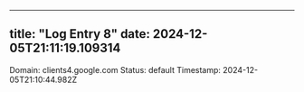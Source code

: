 
---
title: "Log Entry 8"
date: 2024-12-05T21:11:19.109314
---

Domain: clients4.google.com
Status: default
Timestamp: 2024-12-05T21:10:44.982Z

